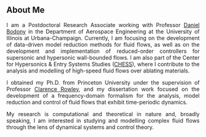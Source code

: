 ## About Me
<p align="justify">
I am a Postdoctoral Research Associate working with Professor <a href="http://acoustics.ae.illinois.edu/" target="_blank">Daniel Bodony</a> in the Department of Aerospace Engineering at the University of Illinois at Urbana-Champaign.
Currently, I am focusing on the development of data-driven model reduction methods for fluid flows, as well as on the development and implementation of reduced-order controllers for supersonic and hypersonic wall-bounded flows.
I am also part of the Center for Hypersonics & Entry Systems Studies (<a href="https://chess.grainger.illinois.edu/" target="_blank">CHESS</a>), where I contribute to the analysis and modelling of high-speed fluid flows over ablating materials.
</p>

<p align="justify">
I obtained my Ph.D. from Princeton University under the supervision of Professor <a href="https://cwrowley.princeton.edu/" target="_blank">Clarence Rowley</a>, and my dissertation work focused on the development of a frequency-domain formalism for the analysis, model reduction and control of fluid flows that exhibit time-periodic dynamics.
</p>

<p align="justify">
My research is computational and theoretical in nature and, broadly speaking, I am interested in studying and modelling complex fluid flows through the lens of dynamical systems and control theory.
</p>




